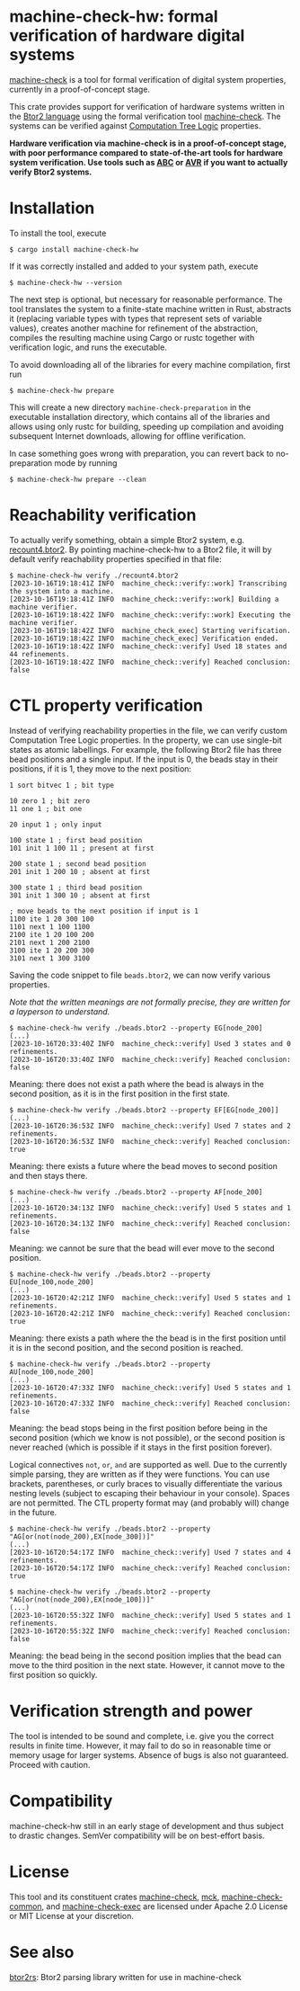 # machine-check-hw: formal verification of hardware digital systems

[machine-check](https://crates.io/crates/machine-check) is a tool for formal verification of digital system properties, currently in a proof-of-concept stage. 

This crate provides support for verification of hardware systems written in the [Btor2 language](https://doi.org/10.1007/978-3-319-96145-3_32) using the formal verification tool [machine-check](https://crates.io/crates/machine-check). The systems can be verified against [Computation Tree Logic](https://en.wikipedia.org/wiki/Computation_tree_logic) properties.

**Hardware verification via machine-check is in a proof-of-concept stage, with poor performance compared to state-of-the-art tools for hardware system verification. Use tools such as [ABC](https://github.com/berkeley-abc/abc) or [AVR](https://github.com/aman-goel/avr) if you want to actually verify Btor2 systems.**

# Installation

To install the tool, execute
```console
$ cargo install machine-check-hw
```

If it was correctly installed and added to your system path, execute
```console
$ machine-check-hw --version
```
The next step is optional, but necessary for reasonable performance. The tool translates the system to a finite-state machine written in Rust, abstracts it (replacing variable types with types that represent sets of variable values), creates another machine for refinement of the abstraction, compiles the resulting machine using Cargo or rustc together with verification logic, and runs the executable. 

To avoid downloading all of the libraries for every machine compilation, first run
```console
$ machine-check-hw prepare
```
This will create a new directory `machine-check-preparation` in the executable installation directory, which contains all of the libraries and allows using only rustc for building, speeding up compilation and avoiding subsequent Internet downloads, allowing for offline verification.

In case something goes wrong with preparation, you can revert back to no-preparation mode by running
```console
$ machine-check-hw prepare --clean
```

# Reachability verification

To actually verify something, obtain a simple Btor2 system, e.g. [recount4.btor2](https://gitlab.com/sosy-lab/research/data/word-level-hwmc-benchmarks/-/blob/991551e58cfc85358dc820fd98ecbd9a1e7e28f8/bv/btor2/btor2tools-examples/recount4.btor2). By pointing machine-check-hw to a Btor2 file, it will by default verify reachability properties specified in that file:
```
$ machine-check-hw verify ./recount4.btor2
[2023-10-16T19:18:41Z INFO  machine_check::verify::work] Transcribing the system into a machine.
[2023-10-16T19:18:41Z INFO  machine_check::verify::work] Building a machine verifier.
[2023-10-16T19:18:42Z INFO  machine_check::verify::work] Executing the machine verifier.
[2023-10-16T19:18:42Z INFO  machine_check_exec] Starting verification.
[2023-10-16T19:18:42Z INFO  machine_check_exec] Verification ended.
[2023-10-16T19:18:42Z INFO  machine_check::verify] Used 18 states and 44 refinements.
[2023-10-16T19:18:42Z INFO  machine_check::verify] Reached conclusion: false
```

# CTL property verification

Instead of verifying reachability properties in the file, we can verify custom Computation Tree Logic properties. In the property, we can use single-bit states as atomic labellings. For example, the following Btor2 file has three bead positions and a single input. If the input is 0, the beads stay in their positions, if it is 1, they move to the next position:
```
1 sort bitvec 1 ; bit type

10 zero 1 ; bit zero
11 one 1 ; bit one

20 input 1 ; only input

100 state 1 ; first bead position
101 init 1 100 11 ; present at first

200 state 1 ; second bead position
201 init 1 200 10 ; absent at first

300 state 1 ; third bead position
301 init 1 300 10 ; absent at first

; move beads to the next position if input is 1
1100 ite 1 20 300 100
1101 next 1 100 1100
2100 ite 1 20 100 200
2101 next 1 200 2100
3100 ite 1 20 200 300
3101 next 1 300 3100
```

Saving the code snippet to file `beads.btor2`, we can now verify various properties. 

*Note that the written meanings are not formally precise, they are written for a layperson to understand.*

```console
$ machine-check-hw verify ./beads.btor2 --property EG[node_200]
(...)
[2023-10-16T20:33:40Z INFO  machine_check::verify] Used 3 states and 0 refinements.
[2023-10-16T20:33:40Z INFO  machine_check::verify] Reached conclusion: false
```
Meaning: there does not exist a path where the bead is always in the second position, as it is in the first position in the first state.

```console
$ machine-check-hw verify ./beads.btor2 --property EF[EG[node_200]]
(...)
[2023-10-16T20:36:53Z INFO  machine_check::verify] Used 7 states and 2 refinements.
[2023-10-16T20:36:53Z INFO  machine_check::verify] Reached conclusion: true
```
Meaning: there exists a future where the bead moves to second position and then stays there. 

```console
$ machine-check-hw verify ./beads.btor2 --property AF[node_200]
(...)
[2023-10-16T20:34:13Z INFO  machine_check::verify] Used 5 states and 1 refinements.
[2023-10-16T20:34:13Z INFO  machine_check::verify] Reached conclusion: false
```
Meaning: we cannot be sure that the bead will ever move to the second position.

```console
$ machine-check-hw verify ./beads.btor2 --property EU[node_100,node_200]
(...)
[2023-10-16T20:42:21Z INFO  machine_check::verify] Used 5 states and 1 refinements.
[2023-10-16T20:42:21Z INFO  machine_check::verify] Reached conclusion: true
```
Meaning: there exists a path where the the bead is in the first position until it is in the second position, and the second position is reached.

```console
$ machine-check-hw verify ./beads.btor2 --property AU[node_100,node_200]
(...)
[2023-10-16T20:47:33Z INFO  machine_check::verify] Used 5 states and 1 refinements.
[2023-10-16T20:47:33Z INFO  machine_check::verify] Reached conclusion: false
```
Meaning: the bead stops being in the first position before being in the second position (which we know is not possible), or the second position is never reached (which is possible if it stays in the first position forever).


Logical connectives `not`, `or`, `and` are supported as well. Due to the currently simple parsing, they are written as if they were functions. You can use brackets, parentheses, or curly braces to visually differentiate the various nesting levels (subject to escaping their behaviour in your console). Spaces are not permitted. The CTL property format may (and probably will) change in the future.

```console
$ machine-check-hw verify ./beads.btor2 --property "AG[or(not(node_200),EX[node_300])]"
(...)
[2023-10-16T20:54:17Z INFO  machine_check::verify] Used 7 states and 4 refinements.
[2023-10-16T20:54:17Z INFO  machine_check::verify] Reached conclusion: true

$ machine-check-hw verify ./beads.btor2 --property "AG[or(not(node_200),EX[node_100])]"
(...)
[2023-10-16T20:55:32Z INFO  machine_check::verify] Used 5 states and 1 refinements.
[2023-10-16T20:55:32Z INFO  machine_check::verify] Reached conclusion: false
```
Meaning: the bead being in the second position implies that the bead can move to the third position in the next state. However, it cannot move to the first position so quickly.

# Verification strength and power

The tool is intended to be sound and complete, i.e. give you the correct results in finite time. However, it may fail to do so in reasonable time or memory usage for larger systems. Absence of bugs is also not guaranteed. Proceed with caution.

# Compatibility

machine-check-hw still in an early stage of development and thus subject to drastic changes. SemVer compatibility will be on best-effort basis.

# License

This tool and its constituent crates [machine-check](https://crates.io/crates/machine-check), [mck](https://crates.io/crates/mck), [machine-check-common](https://crates.io/crates/machine-check-common), and [machine-check-exec](https://crates.io/crates/machine-check-exec) are licensed under Apache 2.0 License or MIT License at your discretion.

# See also

[btor2rs](https://crates.io/crates/btor2rs): Btor2 parsing library written for use in machine-check